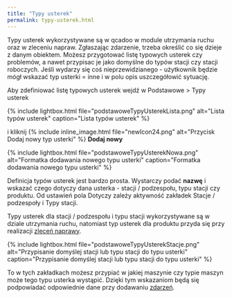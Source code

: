 ```yaml
---
title: "Typy usterek"
permalink: typy-usterek.html
---
```


Typy usterek wykorzystywane są w qcadoo w module utrzymania ruchu oraz w zleceniu napraw. Zgłaszając zdarzenie, trzeba określić co się dzieje z danym obiektem. Możesz przygotować listę typowych usterek czy problemów, a nawet przypisac je jako domyślne do typów stacji czy stacji roboczych. Jeśli wydarzy się coś nieprzewidzianego - użytkownik będzie mógł wskazać typ usterki = inne i w polu opis uszczegółowić sytuację.

Aby zdefiniować listę typowych usterek wejdź w Podstawowe > Typy usterek

{% include lightbox.html file="podstawoweTypyUsterekLista.png" alt="Lista typów usterek" caption="Lista typów usterek" %}

i kliknij {% include inline_image.html file="newIcon24.png" alt="Przycisk Dodaj nowy typ usterki" %} **Dodaj nowy**

{% include lightbox.html file="podstawoweTypyUsterekNowa.png" alt="Formatka dodawania nowego typu usterki" caption="Formatka dodawania nowego typu usterki" %}

Definicja typów usterek jest bardzo prosta. Wystarczy podać **nazwę** i wskazać czego dotyczy dana usterka - stacji / podzespołu, typu stacji czy produktu. Od ustawień pola Dotyczy zależy aktywność zakładek Stacje / podzespoły i Typy stacji.

Typy usterek dla stacji / podzespołu i typu stacji wykorzystywane są w dziale utrzymania ruchu, natomiast typ usterek dla produktu przyda się przy realizacji [zleceń naprawy](/zlecenia-naprawy).

{% include lightbox.html file="podstawoweTypyUsterekStacje.png" alt="Przypisanie domyślej stacji lub typu stacji do typu usterki" caption="Przypisanie domyślej stacji lub typu stacji do typu usterki" %}

To w tych zakładkach możesz przypiać w jakiej maszynie czy typie maszyn może tego typu usterka wystąpić. Dzięki tym wskazaniom będą się podpowiadać odpowiednie dane przy dodawaniu [zdarzeń](/zdarzenia).
